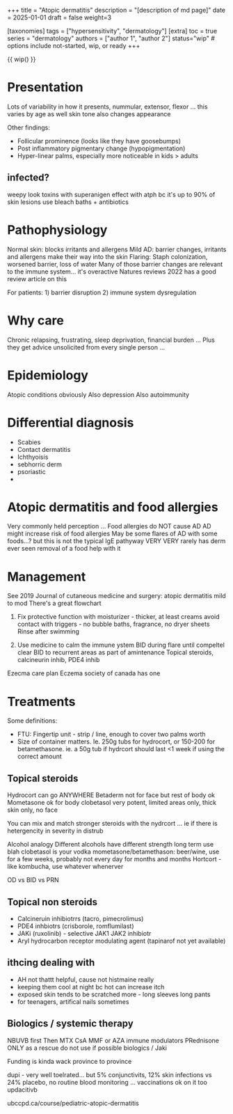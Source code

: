 +++
title = "Atopic dermatitis"
description = "[description of md page]"
date = 2025-01-01
draft = false
weight=3


[taxonomies]
tags = ["hypersensitivity", "dermatology"]
[extra]
toc = true
series = "dermatology"
authors = ["author 1", "author 2"]
status="wip" # options include not-started, wip, or ready
+++

{{ wip() }}

<div class="blur-container">

# Presentation

Lots of variability in how it presents, nummular, extensor, flexor ... this varies by age as well
skin tone also changes appearance

Other findings:

- Follicular prominence (looks like they have goosebumps)
- Post inflammatory pigmentary change (hypopigmentation)
- Hyper-linear palms, especially more noticeable in kids > adults

## infected?

weepy look
toxins with superanigen effect with atph bc it's up to 90% of skin lesions
use bleach baths + antibiotics

# Pathophysiology

Normal skin: blocks irritants and allergens
Mild AD: barrier changes, irritants and allergens make their way into the skin
Flaring: Staph colonization, worsened barrier, loss of water
Many of those barrier changes are relevant to the immune system... it's overactive
Natures reviews 2022 has a good review article on this

For patients: 1) barrier disruption 2) immune system dysregulation

# Why care

Chronic relapsing, frustrating, sleep deprivation, financial burden ...
Plus they get advice unsolicited from every single person ...

# Epidemiology

Atopic conditions obviously
Also depression
Also autoimmunity

# Differential diagnosis

- Scabies
- Contact dermatitis
- Ichthyoisis
- sebhorric derm
- psoriastic
-

# Atopic dermatitis and food allergies

Very commonly held perception ...
Food allergies do NOT cause AD
AD might increase risk of food allergies
May be some flares of AD with some foods...? but this is not the typical IgE pathyway
VERY VERY rarely has derm ever seen removal of a food help with it

# Management

See 2019 Journal of cutaneous medicine and surgery: atopic dermatitis mild to mod
There's a great flowchart

1. Fix protective function with moisturizer - thicker, at least creams
   avoid contact with triggers - no bubble baths, fragrance, no dryer sheets
   Rinse after swimming

2. Use medicine to calm the immune ystem
   BID during flare until compeltel clear
   BID to recurrent areas as part of amintenance
   Topical steroids, calcineurin inhib, PDE4 inhib

Ezecma care plan
Eczema society of canada has one

# Treatments

Some definitions:

- FTU: Fingertip unit - strip / line, enough to cover two palms worth
- Size of container matters. Ie. 250g tubs for hydrocort, or 150-200 for betamethasone. ie. a 50g tub if hydrcort should last <1 week if using the correct amount

## Topical steroids

Hydrocort can go ANYWHERE
Betaderm not for face but rest of body ok
Mometasone ok for body
clobetasol very potent, limited areas only, thick skin only, no face

You can mix and match stronger steroids with the nydrcort ...
ie if there is hetergencity in severity in distrub

Alcohol analogy
Different alcohols have different strength
long term use blah
clobetasol is your vodka
mometasone/betamethason: beer/wine, use for a few weeks, probably not every day for months and months
Hortcort - like kombucha, use whatever whenerver

OD vs BID vs PRN

## Topical non steroids

- Calcineruin inhibiotrrs (tacro, pimecrolimus)
- PDE4 inhbiotrs (crisborole, romflumilast)
- JAKi (ruxolinib) - selective JAK1 JAK2 inhibiotr
- Aryl hydrocarbon receptor modulating agent (tapinarof not yet available)

## ithcing dealing with

- AH not thattt helpful, cause not histmaine really
- keeping them cool at night bc hot can increase itch
- exposed skin tends to be scratched more - long sleeves long pants
- for teenagers, artifical nails sometimes

## Biologics / systemic therapy

NBUVB first
Then MTX CsA MMF or AZA immune modulators
PRednisone ONLY as a rescue do not use if possible
biologics / Jaki

Funding is kinda wack province to province

dupi - very well toelrated... but 5% conjunctivits, 12% skin infections vs 24% placebo, no routine blood monitoring ... vaccinations ok on it too
updacitivb

ubccpd.ca/course/pediatric-atopic-dermatitis

</div>
